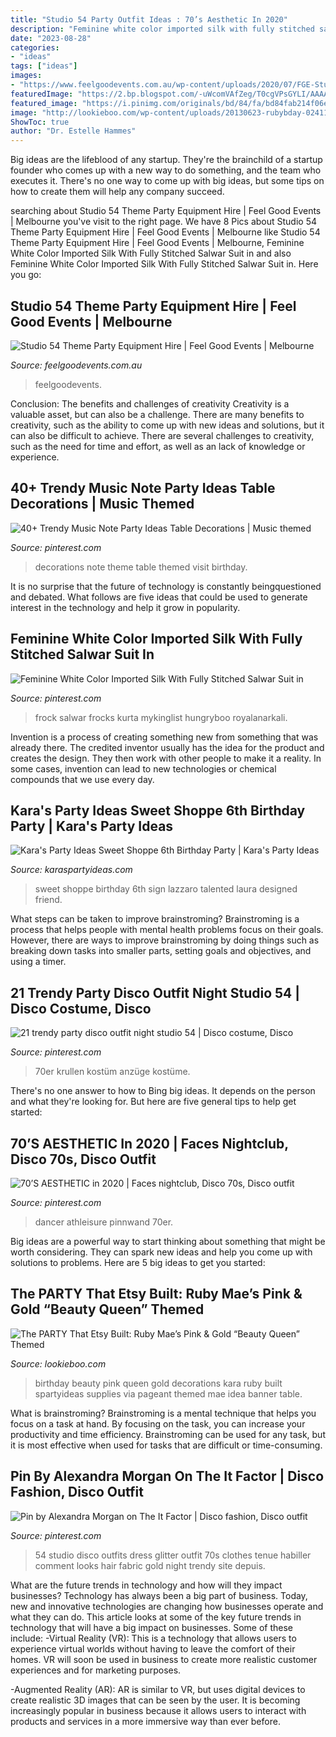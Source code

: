 ```yaml
---
title: "Studio 54 Party Outfit Ideas : 70’s Aesthetic In 2020"
description: "Feminine white color imported silk with fully stitched salwar suit in"
date: "2023-08-28"
categories:
- "ideas"
tags: ["ideas"]
images:
- "https://www.feelgoodevents.com.au/wp-content/uploads/2020/07/FGE-Studio54-519111-0023-scaled-scaled.jpg"
featuredImage: "https://2.bp.blogspot.com/-uWcomVAfZeg/T0cgVPsGYLI/AAAAAAAAIB8/m1BOv1aLI0c/s1600/photo_47365_view_album_xlarge.jpg"
featured_image: "https://i.pinimg.com/originals/bd/84/fa/bd84fab214f06e7db62af450b1eb885c.png"
image: "http://lookieboo.com/wp-content/uploads/20130623-rubybday-02411.jpg"
ShowToc: true
author: "Dr. Estelle Hammes"
---
```



Big ideas are the lifeblood of any startup. They're the brainchild of a startup founder who comes up with a new way to do something, and the team who executes it. There's no one way to come up with big ideas, but some tips on how to create them will help any company succeed.

	

		
searching about Studio 54 Theme Party Equipment Hire | Feel Good Events | Melbourne you've visit to the right page. We have 8 Pics about Studio 54 Theme Party Equipment Hire | Feel Good Events | Melbourne like Studio 54 Theme Party Equipment Hire | Feel Good Events | Melbourne, Feminine White Color Imported Silk With Fully Stitched Salwar Suit in and also Feminine White Color Imported Silk With Fully Stitched Salwar Suit in. Here you go:
		
    
## Studio 54 Theme Party Equipment Hire | Feel Good Events | Melbourne

<img loading=lazy src="https://www.feelgoodevents.com.au/wp-content/uploads/2020/07/FGE-Studio54-519111-0023-scaled-scaled.jpg" onerror="this.onerror=null;this.src='https://tse2.mm.bing.net/th?id=OIP.aUetf2XzasTAB08NMfhIPgHaE8&amp;pid=15.1';" alt="Studio 54 Theme Party Equipment Hire | Feel Good Events | Melbourne">

_Source: feelgoodevents.com.au_

>feelgoodevents. 

	

Conclusion: The benefits and challenges of creativity
Creativity is a valuable asset, but can also be a challenge. There are many benefits to creativity, such as the ability to come up with new ideas and solutions, but it can also be difficult to achieve. There are several challenges to creativity, such as the need for time and effort, as well as an lack of knowledge or experience.

    
## 40+ Trendy Music Note Party Ideas Table Decorations | Music Themed

<img loading=lazy src="https://i.pinimg.com/originals/ce/3a/24/ce3a2433efbb1cba872d4b9a4e17842d.jpg" onerror="this.onerror=null;this.src='https://tse3.mm.bing.net/th?id=OIP.f29y9ayIt664IAvpISua3wAAAA&amp;pid=15.1';" alt="40+ Trendy Music Note Party Ideas Table Decorations | Music themed">

_Source: pinterest.com_

>decorations note theme table themed visit birthday. 

	

It is no surprise that the future of technology is constantly beingquestioned and debated. What follows are five ideas that could be used to generate interest in the technology and help it grow in popularity.

    
## Feminine White Color Imported Silk With Fully Stitched Salwar Suit In

<img loading=lazy src="https://i.pinimg.com/736x/5c/8c/fc/5c8cfcde1f560621ea1d1ee318b078d7.jpg" onerror="this.onerror=null;this.src='https://tse3.mm.bing.net/th?id=OIP.IPgYtheJTLdXIG0hGVhjtgHaO0&amp;pid=15.1';" alt="Feminine White Color Imported Silk With Fully Stitched Salwar Suit in">

_Source: pinterest.com_

>frock salwar frocks kurta mykinglist hungryboo royalanarkali. 

	

Invention is a process of creating something new from something that was already there. The credited inventor usually has the idea for the product and creates the design. They then work with other people to make it a reality. In some cases, invention can lead to new technologies or chemical compounds that we use every day.

    
## Kara&#039;s Party Ideas Sweet Shoppe 6th Birthday Party | Kara&#039;s Party Ideas

<img loading=lazy src="https://2.bp.blogspot.com/-uWcomVAfZeg/T0cgVPsGYLI/AAAAAAAAIB8/m1BOv1aLI0c/s1600/photo_47365_view_album_xlarge.jpg" onerror="this.onerror=null;this.src='https://tse3.mm.bing.net/th?id=OIP.rxfSDcPz_MLT48x340prkQHaE7&amp;pid=15.1';" alt="Kara&#039;s Party Ideas Sweet Shoppe 6th Birthday Party | Kara&#039;s Party Ideas">

_Source: karaspartyideas.com_

>sweet shoppe birthday 6th sign lazzaro talented laura designed friend. 

	

What steps can be taken to improve brainstroming?
Brainstroming is a process that helps people with mental health problems focus on their goals. However, there are ways to improve brainstroming by doing things such as breaking down tasks into smaller parts, setting goals and objectives, and using a timer.

    
## 21 Trendy Party Disco Outfit Night Studio 54 | Disco Costume, Disco

<img loading=lazy src="https://i.pinimg.com/736x/b2/5b/20/b25b20ef78f7b8c1cdb474f70188a541.jpg" onerror="this.onerror=null;this.src='https://tse2.mm.bing.net/th?id=OIP.nrrlRv1m_KTxHzQ0-TMXcQAAAA&amp;pid=15.1';" alt="21 trendy party disco outfit night studio 54 | Disco costume, Disco">

_Source: pinterest.com_

>70er krullen kostüm anzüge kostüme. 

	

There's no one answer to how to Bing big ideas. It depends on the person and what they're looking for. But here are five general tips to help get started: 

    
## 70’S AESTHETIC In 2020 | Faces Nightclub, Disco 70s, Disco Outfit

<img loading=lazy src="https://i.pinimg.com/736x/16/41/f3/1641f3813a18af6d995e37259642740a.jpg" onerror="this.onerror=null;this.src='https://tse4.mm.bing.net/th?id=OIP.7f1hbG6CQqCmKyyyfR8-1gHaLA&amp;pid=15.1';" alt="70’S AESTHETIC in 2020 | Faces nightclub, Disco 70s, Disco outfit">

_Source: pinterest.com_

>dancer athleisure pinnwand 70er. 

	

Big ideas are a powerful way to start thinking about something that might be worth considering. They can spark new ideas and help you come up with solutions to problems. Here are 5 big ideas to get you started: 

    
## The PARTY That Etsy Built: Ruby Mae’s Pink &amp; Gold “Beauty Queen” Themed

<img loading=lazy src="http://lookieboo.com/wp-content/uploads/20130623-rubybday-02411.jpg" onerror="this.onerror=null;this.src='https://tse2.mm.bing.net/th?id=OIP.Y0QozbwSauLmiAo_eh_lCwHaE8&amp;pid=15.1';" alt="The PARTY That Etsy Built: Ruby Mae’s Pink &amp; Gold “Beauty Queen” Themed">

_Source: lookieboo.com_

>birthday beauty pink queen gold decorations kara ruby built spartyideas supplies via pageant themed mae idea banner table. 

	

What is brainstroming? Brainstroming is a mental technique that helps you focus on a task at hand. By focusing on the task, you can increase your productivity and time efficiency. Brainstroming can be used for any task, but it is most effective when used for tasks that are difficult or time-consuming.

    
## Pin By Alexandra Morgan On The It Factor | Disco Fashion, Disco Outfit

<img loading=lazy src="https://i.pinimg.com/originals/bd/84/fa/bd84fab214f06e7db62af450b1eb885c.png" onerror="this.onerror=null;this.src='https://tse3.mm.bing.net/th?id=OIP.h5556Y76M8tNHMhsl5rm_QHaMT&amp;pid=15.1';" alt="Pin by Alexandra Morgan on The It Factor | Disco fashion, Disco outfit">

_Source: pinterest.com_

>54 studio disco outfits dress glitter outfit 70s clothes tenue habiller comment looks hair fabric gold night trendy site depuis. 

	

What are the future trends in technology and how will they impact businesses?
Technology has always been a big part of business. Today, new and innovative technologies are changing how businesses operate and what they can do. This article looks at some of the key future trends in technology that will have a big impact on businesses. Some of these include:
-Virtual Reality (VR): This is a technology that allows users to experience virtual worlds without having to leave the comfort of their homes. VR will soon be used in business to create more realistic customer experiences and for marketing purposes.

-Augmented Reality (AR): AR is similar to VR, but uses digital devices to create realistic 3D images that can be seen by the user. It is becoming increasingly popular in business because it allows users to interact with products and services in a more immersive way than ever before.

